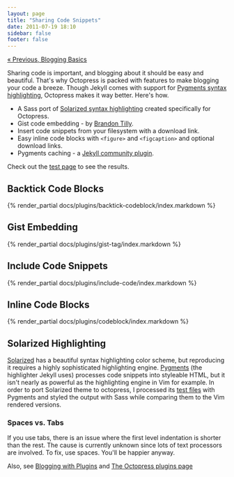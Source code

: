 ```yaml
---
layout: page
title: "Sharing Code Snippets"
date: 2011-07-19 18:10
sidebar: false
footer: false
---
```

[&laquo; Previous, Blogging Basics](/docs/blogging)

Sharing code is important, and blogging about it should be easy and beautiful.
That's why Octopress is packed with features to make blogging your code a breeze.
Though Jekyll comes with support for [Pygments syntax highlighting](http://pygments.org),
Octopress makes it way better. Here's how.

- A Sass port of [Solarized syntax highlighting](http://ethanschoonover.com/solarized) created specifically for Octopress.
- Gist code embedding - by [Brandon Tilly](https://gist.github.com/1027674).
- Insert code snippets from your filesystem with a download link.
- Easy inline code blocks with `<figure>` and `<figcaption>` and optional download links.
- Pygments caching - a [Jekyll community plugin](https://github.com/rsim/blog.rayapps.com/blob/master/_plugins/pygments_cache_patch.rb).

Check out the [test page](/docs/blogging/code/test) to see the results.

## Backtick Code Blocks
{% render_partial docs/plugins/backtick-codeblock/index.markdown %}

## Gist Embedding
{% render_partial docs/plugins/gist-tag/index.markdown %}

## Include Code Snippets
{% render_partial docs/plugins/include-code/index.markdown %}

## Inline Code Blocks
{% render_partial docs/plugins/codeblock/index.markdown %}

## Solarized Highlighting

[Solarized](http://ethanschoonover.com/solarized) has a beautiful syntax highlighting color scheme, but reproducing it requires a highly sophisticated highlighting engine.
[Pygments](http://pygments.org) (the highlighter Jekyll uses) processes code snippets into styleable HTML, but it isn't nearly as powerful as the highlighting engine in Vim for example.
In order to port Solarized theme to octopress, I processed its [test files](https://github.com/altercation/solarized/tree/master/utils/tests) with Pygments and styled the output with Sass while comparing
them to the Vim rendered versions.

### Spaces vs. Tabs

If you use tabs, there is an issue where the first level indentation is shorter than the rest. The cause is currently unknown since lots of text processors are involved. To fix, use spaces. You'll be happier anyway.

Also, see [Blogging with Plugins](/docs/blogging/plugins) and [The Octopress plugins page](/docs/plugins)

